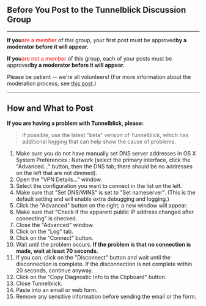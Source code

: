 ## Before You Post to the Tunnelblick Discussion Group ##

---


**If you**<font color='red'>are a member</font> of this group, your first post must be approved**by a moderator before it will appear.**

**If you**<font color='red'>are not a member</font> of this group, each of your posts must be approved**by a moderator before it will appear.**

Please be patient -- we're all volunteers! (For more information about the moderation process, see [this post](https://groups.google.com/d/topic/tunnelblick-discuss/J6x4mQhSxsQ/discussion).)

---

## How and What to Post ##

**If you are having a problem with Tunnelblick, please:**

> If possible, use the latest "beta" version of Tunnelblick, which has additional logging that can help show the cause of problems.

  1. Make sure you do not have manually set DNS server addresses in OS X System Preferences : Network (select the primary interface, click the "Advanced..." button, then the DNS tab; there should be no addresses on the left that are not dimmed).
  1. Open the "VPN Details…" window.
  1. Select the configuration you want to connect in the list on the left.
  1. Make sure that "Set DNS/WINS" is set to "Set nameserver". (This is the default setting and will enable extra debugging and logging.)
  1. Click the "Advanced" button on the right; a new window will appear.
  1. Make sure that "Check if the apparent public IP address changed after connecting" is checked.
  1. Close the "Advanced" window.
  1. Click on the "Log" tab.
  1. Click on the "Connect" button.
  1. Wait until the problem occurs. **If the problem is that no connection is made, wait at least 70 seconds.**
  1. If you can, click on the "Disconnect" button and wait until the disconnection is complete. If the disconnection is not complete within 20 seconds, continue anyway.
  1. Click on the "Copy Diagnostic Info to the Clipboard" button.
  1. Close Tunnelblick.
  1. Paste into an email or web form.
  1. Remove any sensitive information before sending the email or the form.